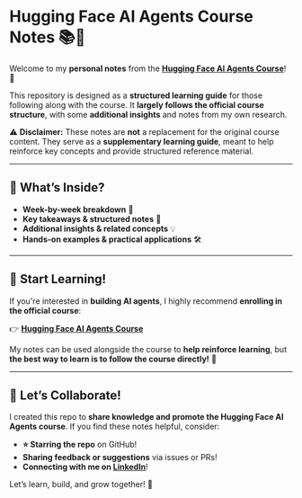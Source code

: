 # **Hugging Face AI Agents Course Notes 📚🤖**

Welcome to my **personal notes** from the [**Hugging Face AI Agents Course**](https://huggingface.co/learn/agents-course/unit0/introduction)! 🚀

This repository is designed as a **structured learning guide** for those following along with the course. It **largely follows the official course structure**, with some **additional insights** and notes from my own research.

⚠️ **Disclaimer:** These notes are **not** a replacement for the original course content. They serve as a **supplementary learning guide**, meant to help reinforce key concepts and provide structured reference material.

---

## 📖 **What’s Inside?**

- **Week-by-week breakdown** 📅
- **Key takeaways & structured notes** 📝
- **Additional insights & related concepts** 💡
- **Hands-on examples & practical applications** 🛠️

---

## 🏁 **Start Learning!**

If you're interested in **building AI agents**, I highly recommend **enrolling in the official course**:

👉 [**Hugging Face AI Agents Course**](https://huggingface.co/learn/agents-course/unit0/introduction)

My notes can be used alongside the course to **help reinforce learning**, but **the best way to learn is to follow the course directly!** 🎯

---

## 🤝 **Let’s Collaborate!**

I created this repo to **share knowledge and promote the Hugging Face AI Agents course**. If you find these notes helpful, consider:

- **⭐ Starring the repo** on GitHub!
- **Sharing feedback or suggestions** via issues or PRs!
- **Connecting with me on [LinkedIn](https://www.linkedin.com/in/ecem-karaman/)**!

Let’s learn, build, and grow together! 🚀

